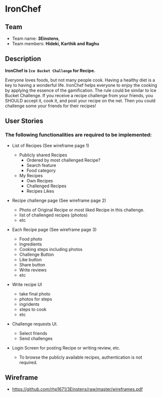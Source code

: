 # IronChef

## Team 
- Team name: **3Einstens**, 
- Team members: **Hideki, Karthik and Raghu**

## Description
**IronChef is `Ice Bucket Challenge` for Recipe.**

Everyone loves foods, but not many people cook. Having a healthy diet is a key to having a wonderful life. IronChef helps everyone to enjoy the cooking by applying the essence of the gamification. The rule could be similar to Ice Bucket Challenge. If you receive a recipe challenge from your friends, you SHOULD accept it, cook it, and post your recipe on the net. Then you could challenge some your friends for their recipes!

## User Stories
### The following functionalities are required to be implemented:

- List of Recipes (See wireframe page 1)
  - Publicly shared Recipes 
    - Ordered by most challenged Recipe?
    - Search feature
    - Food category
  - My Recipes
    - Own Recipes
    - Challenged Recipes
    - Recipes Likes
    
- Recipe challenge page (See wireframe page 2)
  - Photo of Original Recipe or most liked Recipe in this challenge.
  - list of challenged recipes (photos)
  - etc

- Each Recipe page (See wireframe page 3)
  - Food photo
  - Ingredients
  - Cooking steps including photos
  - Challenge Button
  - Like button
  - Share button
  - Write reviews
  - etc

- Write recipe UI
  - take final photo
  - photos for steps
  - ingridents
  - steps to cook
  - etc

- Challenge requests UI.
  - Select friends
  - Send challenges

- Login Screen for posting Recipe or writing review, etc.
  - To browse the publicly available recipes, authentication is not required.
  
## Wireframe
- https://github.com/rhp1671/3Einstens/raw/master/wireframes.pdf

